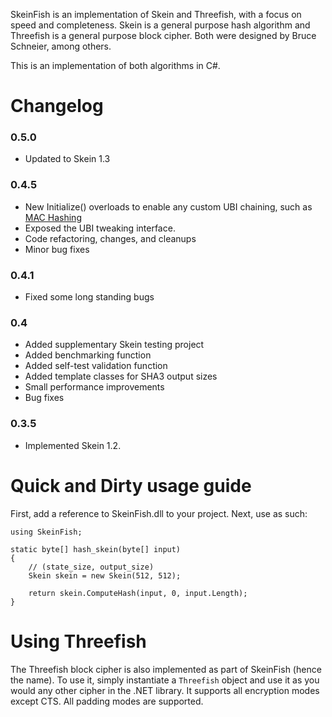 SkeinFish is an implementation of Skein and Threefish, with a focus on speed and completeness.  Skein is a general purpose hash algorithm and Threefish is a general purpose block cipher.  Both were designed by Bruce Schneier, among others.

This is an implementation of both algorithms in C#.

# Changelog #

### 0.5.0 ###
  * Updated to Skein 1.3

### 0.4.5 ###
  * New Initialize() overloads to enable any custom UBI chaining, such as [MAC Hashing](http://code.google.com/p/skeinfish/wiki/MAC_Hashing)
  * Exposed the UBI tweaking interface.
  * Code refactoring, changes, and cleanups
  * Minor bug fixes

### 0.4.1 ###
  * Fixed some long standing bugs

### 0.4 ###
  * Added supplementary Skein testing project
  * Added benchmarking function
  * Added self-test validation function
  * Added template classes for SHA3 output sizes
  * Small performance improvements
  * Bug fixes

### 0.3.5 ###
  * Implemented Skein 1.2.

# Quick and Dirty usage guide #

First, add a reference to SkeinFish.dll to your project.  Next, use as such:
```
using SkeinFish;

static byte[] hash_skein(byte[] input)
{
	// (state_size, output_size)
	Skein skein = new Skein(512, 512); 
	
	return skein.ComputeHash(input, 0, input.Length);
}

```

# Using Threefish #

The Threefish block cipher is also implemented as part of SkeinFish (hence the name).  To use it, simply instantiate a `Threefish` object and use it as you would any other cipher in the .NET library.  It supports all encryption modes except CTS.  All padding modes are supported.